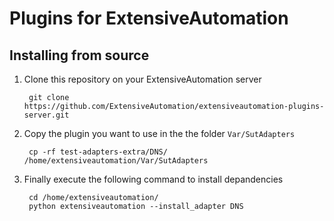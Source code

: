 Plugins for ExtensiveAutomation
===============================

Installing from source
----------------------

1. Clone this repository on your ExtensiveAutomation server

        git clone https://github.com/ExtensiveAutomation/extensiveautomation-plugins-server.git
 
2. Copy the plugin you want to use in the the folder `Var/SutAdapters`
    
        cp -rf test-adapters-extra/DNS/ /home/extensiveautomation/Var/SutAdapters
        
3. Finally execute the following command to install depandencies

        cd /home/extensiveautomation/
        python extensiveautomation --install_adapter DNS